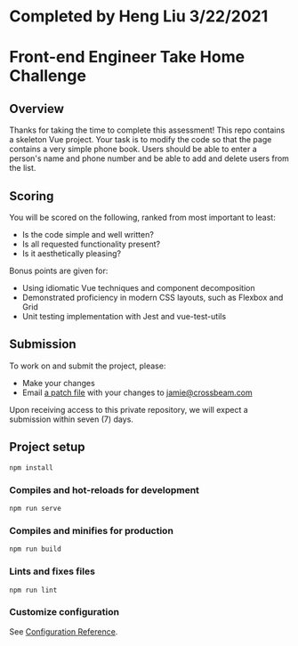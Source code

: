 # Completed by Heng Liu 3/22/2021

# Front-end Engineer Take Home Challenge

## Overview

Thanks for taking the time to complete this assessment! This repo contains a skeleton Vue project. Your task is to modify the code so that the page contains a very simple phone book. Users should be able to enter a person's name and phone number and be able to add and delete users from the
list.

## Scoring

You will be scored on the following, ranked from most important to least:

- Is the code simple and well written?
- Is all requested functionality present?
- Is it aesthetically pleasing?

Bonus points are given for:

- Using idiomatic Vue techniques and component decomposition
- Demonstrated proficiency in modern CSS layouts, such as Flexbox and Grid
- Unit testing implementation with Jest and vue-test-utils

## Submission

To work on and submit the project, please:

- Make your changes
- Email [a patch file](https://www.git-tower.com/learn/git/faq/create-and-apply-patch/) with your changes to jamie@crossbeam.com

Upon receiving access to this private repository, we will expect a submission within seven (7) days.

## Project setup

```
npm install
```

### Compiles and hot-reloads for development

```
npm run serve
```

### Compiles and minifies for production

```
npm run build
```

### Lints and fixes files

```
npm run lint
```

### Customize configuration

See [Configuration Reference](https://cli.vuejs.org/config/).

